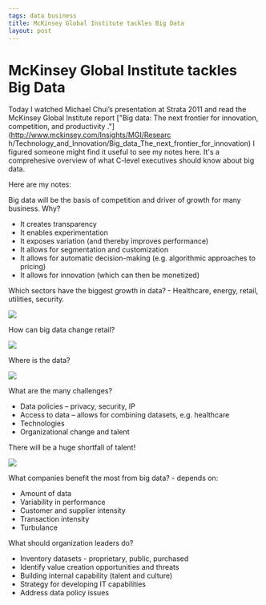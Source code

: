 ```yaml
--- 
tags: data business
title: McKinsey Global Institute tackles Big Data
layout: post
---
```

# McKinsey Global Institute tackles Big Data

Today I watched Michael Chui’s presentation at Strata 2011 and read the
McKinsey Global Institute report ["Big data: The next frontier for innovation,
competition, and productivity ."](http://www.mckinsey.com/Insights/MGI/Researc
h/Technology_and_Innovation/Big_data_The_next_frontier_for_innovation) I
figured someone might find it useful to see my notes here. It's a comprehesive
overview of what C-level executives should know about big data.

Here are my notes:

Big data will be the basis of competition and driver of growth for many
business. Why?

* It creates transparency
* It enables experimentation
* It exposes variation (and thereby improves performance)
* It allows for segmentation and customization
* It allows for automatic decision-making (e.g. algorithmic approaches to pricing)
* It allows for innovation (which can then be monetized)

Which sectors have the biggest growth in data? - Healthcare, energy, retail,
utilities, security.

![](http://media.tumblr.com/tumblr_lwla8tScGC1r3oiuq.png)

How can big data change retail?

![](http://media.tumblr.com/tumblr_lwm0cxnNVY1r3oiuq.png)

Where is the data?

![](http://media.tumblr.com/tumblr_lwm0mx9ATz1r3oiuq.png)

What are the many challenges?

* Data policies – privacy, security, IP
* Access to data – allows for combining datasets, e.g. healthcare
* Technologies
* Organizational change and talent

There will be a huge shortfall of talent!

![](http://media.tumblr.com/tumblr_lwl90klnam1r3oiuq.png)

What companies benefit the most from big data? - depends on:

* Amount of data
* Variability in performance
* Customer and supplier intensity
* Transaction intensity
* Turbulance

What should organization leaders do?

* Inventory datasets - proprietary, public, purchased
* Identify value creation opportunities and threats
* Building internal capability (talent and culture)
* Strategy for developing IT capabilities
* Address data policy issues

